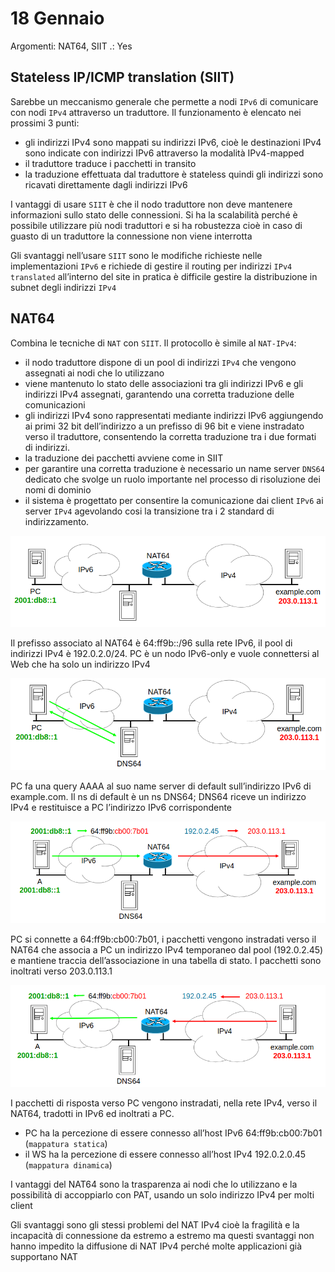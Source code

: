 # 18 Gennaio

Argomenti: NAT64, SIIT
.: Yes

## Stateless IP/ICMP translation (SIIT)

Sarebbe un meccanismo generale che permette a nodi `IPv6` di comunicare con nodi `IPv4` attraverso un traduttore. Il funzionamento è elencato nei prossimi 3 punti:

- gli indirizzi IPv4 sono mappati su indirizzi IPv6, cioè le destinazioni IPv4 sono indicate con indirizzi IPv6 attraverso la modalità IPv4-mapped
- il traduttore traduce i pacchetti in transito
- la traduzione effettuata dal traduttore è stateless quindi gli indirizzi sono ricavati direttamente dagli indirizzi IPv6

I vantaggi di usare `SIIT` è che il nodo traduttore non deve mantenere informazioni sullo stato delle connessioni. Si ha la scalabilità perché è possibile utilizzare più nodi traduttori e si ha robustezza cioè in caso di guasto di un traduttore la connessione non viene interrotta

Gli svantaggi nell’usare `SIIT` sono le modifiche richieste nelle implementazioni `IPv6` e richiede di gestire il routing per indirizzi `IPv4 translated` all’interno del site in pratica è difficile gestire la distribuzione in subnet degli indirizzi `IPv4`

## NAT64

Combina le tecniche di `NAT` con `SIIT`. Il protocollo è simile al `NAT-IPv4`:

- il nodo traduttore dispone di un pool di indirizzi `IPv4` che vengono assegnati ai nodi che lo utilizzano
- viene mantenuto lo stato delle associazioni tra gli indirizzi IPv6 e gli indirizzi IPv4 assegnati, garantendo una corretta traduzione delle comunicazioni
- gli indirizzi IPv4 sono rappresentati mediante indirizzi IPv6 aggiungendo ai primi 32 bit dell’indirizzo a un prefisso di 96 bit e viene instradato verso il traduttore, consentendo la corretta traduzione tra i due formati di indirizzi.
- la traduzione dei pacchetti avviene come in SIIT
- per garantire una corretta traduzione è necessario un name server `DNS64` dedicato che svolge un ruolo importante nel processo di risoluzione dei nomi di dominio
- il sistema è progettato per consentire la comunicazione dai client `IPv6` ai server `IPv4` agevolando cosi la transizione tra i 2 standard di indirizzamento.

![Screenshot from 2024-01-23 16-20-16.png](Screenshot_from_2024-01-23_16-20-16.png)

Il prefisso associato al NAT64 è 64:ff9b::/96 sulla rete IPv6, il pool di indirizzi IPv4 è 192.0.2.0/24. PC è un nodo IPv6-only e vuole connettersi al Web che ha solo un indirizzo IPv4

![Screenshot from 2024-01-23 16-20-32.png](Screenshot_from_2024-01-23_16-20-32.png)

PC fa una query AAAA al suo name server di default sull’indirizzo IPv6 di example.com. Il ns di default è un ns DNS64; DNS64 riceve un indirizzo IPv4 e restituisce a PC l’indirizzo IPv6 corrispondente

![Screenshot from 2024-01-23 16-20-45.png](Screenshot_from_2024-01-23_16-20-45.png)

PC si connette a 64:ff9b:cb00:7b01, i pacchetti vengono instradati verso il NAT64 che associa a PC un indirizzo IPv4 temporaneo dal pool (192.0.2.45) e mantiene traccia dell’associazione in una tabella di stato. I pacchetti sono inoltrati verso 203.0.113.1

![Screenshot from 2024-01-23 16-20-55.png](Screenshot_from_2024-01-23_16-20-55.png)

I pacchetti di risposta verso PC vengono instradati, nella rete IPv4, verso il NAT64, tradotti in IPv6 ed inoltrati a PC.

- PC ha la percezione di essere connesso all’host IPv6 64:ff9b:cb00:7b01 (`mappatura statica`)
- il WS ha la percezione di essere connesso all’host IPv4 192.0.2.0.45 (`mappatura dinamica`)

I vantaggi del NAT64 sono la trasparenza ai nodi che lo utilizzano e la possibilità di accoppiarlo con PAT, usando un solo indirizzo IPv4 per molti client

Gli svantaggi sono gli stessi problemi del NAT IPv4 cioè la fragilità e la incapacità di connessione da estremo a estremo ma questi svantaggi non hanno impedito la diffusione di NAT IPv4 perché molte applicazioni già supportano NAT